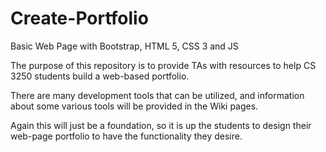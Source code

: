 # Create-Portfolio

Basic Web Page with Bootstrap, HTML 5, CSS 3 and JS

The purpose of this repository is to provide TAs with resources to help CS 3250 students build a web-based portfolio.

There are many development tools that can be utilized, and information about some various tools will be provided in the Wiki pages.

Again this will just be a foundation, so it is up the students to design their web-page portfolio to have the functionality they desire.
